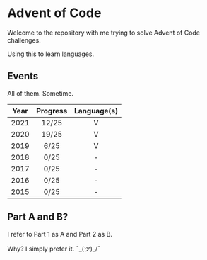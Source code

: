 
# Advent of Code

Welcome to the repository with me trying to solve Advent of Code challenges.

Using this to learn languages. 

## Events

All of them. Sometime.

|  Year  |  Progress   |  Language(s)  |
|:------:|:-----------:|:-------------:|
|  2021  |    12/25    |   V           |
|  2020  |    19/25    |   V           |
|  2019  |     6/25    |   V           |
|  2018  |     0/25    |   -           |
|  2017  |     0/25    |   -           |
|  2016  |     0/25    |   -           |
|  2015  |     0/25    |   -           |


## Part A and B?

I refer to Part 1 as A and Part 2 as B.

Why? I simply prefer it. ¯\_(ツ)_/¯
